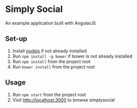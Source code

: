 Simply Social
=============

An example application built with AngularJS

Set-up
------
1.	Install [nodejs](http://nodejs.org) if not already installed
2.	Run `npm install -g bower` if bower is not already installed
3.	Run `npm install` from the project root
4.	Run `bower install` from the project root

Usage
-----

1.	Run `npm start` from the project root
2.	Visit [http://localhost:3000](http://localhost:3000) to browse simplysocial